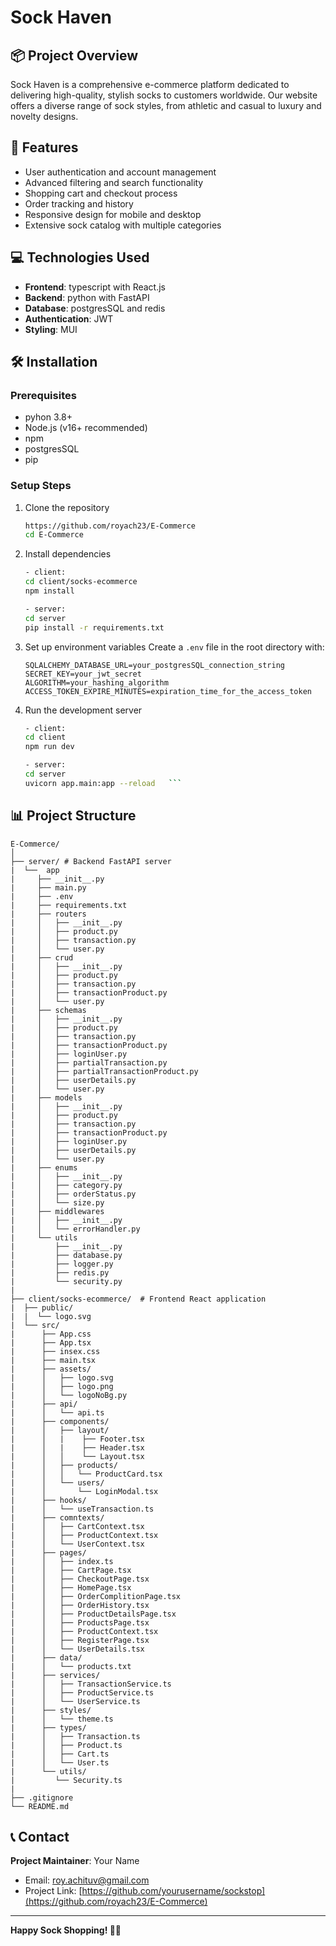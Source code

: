 # Sock Haven

## 📦 Project Overview

Sock Haven is a comprehensive e-commerce platform dedicated to delivering high-quality, stylish socks to customers worldwide. Our website offers a diverse range of sock styles, from athletic and casual to luxury and novelty designs.

## 🚀 Features

- User authentication and account management
- Advanced filtering and search functionality
- Shopping cart and checkout process
- Order tracking and history
- Responsive design for mobile and desktop
- Extensive sock catalog with multiple categories


## 💻 Technologies Used

- **Frontend**: typescript with React.js
- **Backend**: python with FastAPI
- **Database**: postgresSQL and redis
- **Authentication**: JWT
- **Styling**: MUI

## 🛠️ Installation

### Prerequisites
- pyhon 3.8+
- Node.js (v16+ recommended)
- npm
- postgresSQL
- pip

### Setup Steps

1. Clone the repository
   ```bash
   https://github.com/royach23/E-Commerce
   cd E-Commerce
   ```

2. Install dependencies
   ```bash
   - client:
   cd client/socks-ecommerce
   npm install

   - server:
   cd server
   pip install -r requirements.txt
   ```

3. Set up environment variables
   Create a `.env` file in the root directory with:
   ```
   SQLALCHEMY_DATABASE_URL=your_postgresSQL_connection_string
   SECRET_KEY=your_jwt_secret
   ALGORITHM=your_hashing_algorithm
   ACCESS_TOKEN_EXPIRE_MINUTES=expiration_time_for_the_access_token
   ```

4. Run the development server
   ```bash
   - client:
   cd client
   npm run dev

   - server:
   cd server
   uvicorn app.main:app --reload   ```

## 📊 Project Structure

```
E-Commerce/
│
├── server/ # Backend FastAPI server
|  └──  app 
|     ├── __init__.py   
|     ├── main.py      
|     ├── .env
|     ├── requirements.txt
|     ├── routers
|     │   ├── __init__.py
|     │   ├── product.py
|     │   ├── transaction.py 
|     │   └── user.py  
|     ├── crud
|     │   ├── __init__.py
|     │   ├── product.py
|     │   ├── transaction.py
|     │   ├── transactionProduct.py 
|     │   └── user.py  
|     ├── schemas
|     │   ├── __init__.py
|     │   ├── product.py
|     │   ├── transaction.py
|     │   ├── transactionProduct.py
|     │   ├── loginUser.py 
|     │   ├── partialTransaction.py 
|     │   ├── partialTransactionProduct.py
|     │   ├── userDetails.py 
|     │   └── user.py  
|     ├── models
|     │   ├── __init__.py
|     │   ├── product.py
|     │   ├── transaction.py
|     │   ├── transactionProduct.py
|     │   ├── loginUser.py 
|     │   ├── userDetails.py 
|     │   └── user.py 
|     ├── enums
|     │   ├── __init__.py
|     │   ├── category.py
|     │   ├── orderStatus.py            
|     │   └── size.py
|     ├── middlewares
|     │   ├── __init__.py          
|     │   └── errorHandler.py   
|     └── utils
|         ├── __init__.py
|         ├── database.py 
|         ├── logger.py 
|         ├── redis.py 
|         └── security.py
|
├── client/socks-ecommerce/  # Frontend React application
|  ├── public/
|  |  └── logo.svg
|  └── src/
|      ├── App.css
|      ├── App.tsx
|      ├── insex.css
|      ├── main.tsx
|      ├── assets/
|      │   ├── logo.svg
|      │   ├── logo.png
|      │   └── logoNoBg.py
|      ├── api/
|      │   └── api.ts
|      ├── components/
|      │   ├── layout/
|      │   |    ├── Footer.tsx
|      │   |    ├── Header.tsx
|      │   │    └── Layout.tsx
|      │   ├── products/
|      │   │   └── ProductCard.tsx
|      │   └── users/
|      │       └── LoginModal.tsx
|      ├── hooks/
|      │   └── useTransaction.ts
|      ├── comntexts/
|      │   ├── CartContext.tsx
|      │   ├── ProductContext.tsx
|      │   └── UserContext.tsx
|      ├── pages/
|      │   ├── index.ts
|      │   ├── CartPage.tsx
|      │   ├── CheckoutPage.tsx
|      │   ├── HomePage.tsx
|      │   ├── OrderComplitionPage.tsx
|      │   ├── OrderHistory.tsx
|      │   ├── ProductDetailsPage.tsx
|      │   ├── ProductsPage.tsx
|      │   ├── ProductContext.tsx
|      │   ├── RegisterPage.tsx
|      │   └── UserDetails.tsx
|      ├── data/
|      │   └── products.txt
|      ├── services/
|      │   ├── TransactionService.ts
|      │   ├── ProductService.ts
|      │   └── UserService.ts
|      ├── styles/
|      │   └── theme.ts
|      ├── types/
|      │   ├── Transaction.ts
|      │   ├── Product.ts
|      │   ├── Cart.ts
|      │   └── User.ts
|      └── utils/
|         └── Security.ts
|
├── .gitignore
└── README.md            
```

## 📞 Contact

**Project Maintainer**: Your Name
- Email: roy.achituv@gmail.com
- Project Link: [https://github.com/yourusername/sockstop](https://github.com/royach23/E-Commerce)

---

**Happy Sock Shopping! 🧦✨**
